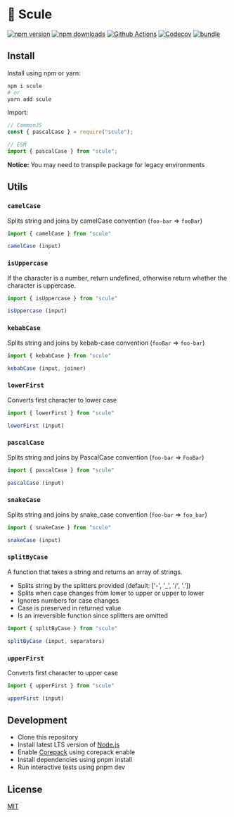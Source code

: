 # 🧵 Scule

[![npm version][npm-version-src]][npm-version-href]
[![npm downloads][npm-downloads-src]][npm-downloads-href]
[![Github Actions][github-actions-src]][github-actions-href]
[![Codecov][codecov-src]][codecov-href]
[![bundle][bundle-src]][bundle-href]

<!-- ![](.github/banner.svg) -->

## Install

Install using npm or yarn:

```bash
npm i scule
# or
yarn add scule
```

Import:

```js
// CommonJS
const { pascalCase } = require("scule");

// ESM
import { pascalCase } from "scule";
```

**Notice:** You may need to transpile package for legacy environments

## Utils

<!-- MKDOCS_START-->

### `camelCase`

Splits string and joins by camelCase convention (`foo-bar` => `fooBar`)

```ts
import { camelCase } from "scule"

camelCase (input)
```

### `isUppercase`

If the character is a number, return undefined, otherwise return whether the character is uppercase.

```ts
import { isUppercase } from "scule"

isUppercase (input)
```

### `kebabCase`

Splits string and joins by kebab-case convention (`fooBar` => `foo-bar`)

```ts
import { kebabCase } from "scule"

kebabCase (input, joiner)
```

### `lowerFirst`

Converts first character to lower case

```ts
import { lowerFirst } from "scule"

lowerFirst (input)
```

### `pascalCase`

Splits string and joins by PascalCase convention (`foo-bar` => `FooBar`)

```ts
import { pascalCase } from "scule"

pascalCase (input)
```

### `snakeCase`

Splits string and joins by snake_case convention (`foo-bar` => `foo_bar`)

```ts
import { snakeCase } from "scule"

snakeCase (input)
```

### `splitByCase`

A function that takes a string and returns an array of strings.


- Splits string by the splitters provided (default: ['-', '_', '/', '.'])
- Splits when case changes from lower to upper or upper to lower
- Ignores numbers for case changes
- Case is preserved in returned value
- Is an irreversible function since splitters are omitted

```ts
import { splitByCase } from "scule"

splitByCase (input, separators)
```

### `upperFirst`

Converts first character to upper case

```ts
import { upperFirst } from "scule"

upperFirst (input)
```
<!-- MKDOCS_END -->

## Development

- Clone this repository
- Install latest LTS version of [Node.js](https://nodejs.org/en/)
- Enable [Corepack](https://github.com/nodejs/corepack) using corepack enable
- Install dependencies using pnpm install
- Run interactive tests using pnpm dev

## License

[MIT](./LICENSE)

<!-- Badges -->

[npm-version-src]: https://img.shields.io/npm/v/scule?style=flat-square
[npm-version-href]: https://npmjs.com/package/scule
[npm-downloads-src]: https://img.shields.io/npm/dm/scule?style=flat-square
[npm-downloads-href]: https://npmjs.com/package/scule
[github-actions-src]: https://img.shields.io/github/workflow/status/unjs/scule/ci/main?style=flat-square
[github-actions-href]: https://github.com/unjs/scule/actions?query=workflow%3Aci
[codecov-src]: https://img.shields.io/codecov/c/gh/unjs/scule/main?style=flat-square
[codecov-href]: https://codecov.io/gh/unjs/scule
[bundle-src]: https://img.shields.io/bundlephobia/minzip/scule?style=flat-square
[bundle-href]: https://bundlephobia.com/result?p=scule
